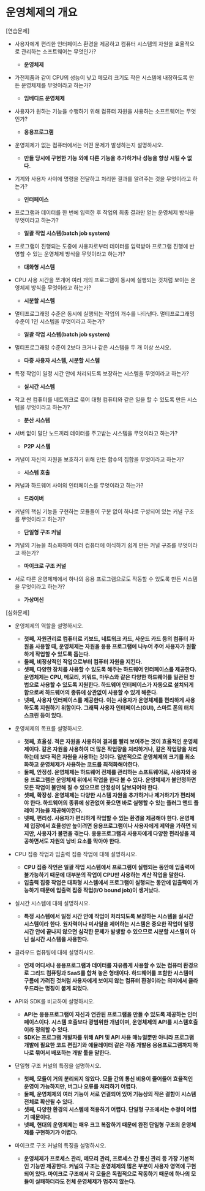# 운영체제의 개요

[연습문제]

- 사용자에게 편리한 인터페이스 환경을 제공하고 컴퓨터 시스템의 자원을 효율적으로 관리하는 소프트웨어는 무엇인가?
  - **운영체제**



- 가전제품과 같이 CPU의 성능이 낮고 메모리 크기도 작은 시스템에 내장하도록 만든 운영체제를 무엇이라고 하는가?
  - **임베디드 운영체제**



- 사용자가 원하는 기능을 수행하기 위해 컴퓨터 자원을 사용하는 소프트웨어는 무엇인가?
  - **응용프로그램**



- 운영체제가 없는 컴퓨터에서는 어떤 문제가 발생하는지 설명하시오.
  - **만들 당시에 구현한 기능 외에 다른 기능을 추가하거나 성능을 향상 시킬 수 없다.**



- 기계와 사용자 사이에 명령을 전달하고 처리한 결과를 알려주는 것을 무엇이라고 하는가?
  - **인터페이스**



- 프로그램과 데이터를 한 번에 입력한 후 작업의 최종 결과만 얻는 운영체제 방식을 무엇이라고 하는가?
  - **일괄 작업 시스템(batch job system)**



- 프로그램이 진행되는 도중에 사용자로부터 데이터를 입력받아 프로그램 진행에 반영할 수 있는 운영체제 방식을 무엇이라고 하는가?
  - **대화형 시스템**



- CPU 사용 시간을 쪼개어 여러 개의 프로그램이 동시에 실행되는 것처럼 보이는 운영체제 방식을 무엇이라고 하는가?
  - **시분할 시스템**



- 멀티프로그래밍 수준은 동시에 실행되는 작업의 개수를 나타낸다. 멀티프로그래밍 수준이 1인 시스템을 무엇이라고 하는가?
  - **일괄 작업 시스템(batch job system)**



- 멀티프로그래밍 수준이 2보다 크거나 같은 시스템을 두 개 이상 쓰시오.
  - **다중 사용자 시스템, 시분할 시스템**



- 특정 작업이 일정 시간 안에 처리되도록 보장하는 시스템을 무엇이라고 하는가?
  - **실시간 시스템**



- 작고 싼 컴퓨터를 네트워크로 묶어 대형 컴퓨터와 같은 일을 할 수 있도록 만든 시스템을 무엇이라고 하는가?
  - **분산 시스템**



- 서버 없이 말단 노드끼리 데이터를 주고받는 시스템을 무엇이라고 하는가?
  - **P2P 시스템**



- 커널이 자신의 자원을 보호하기 위해 만든 함수의 집합을 무엇이라고 하는가?
  - **시스템 호출**



- 커널과 하드웨어 사이의 인터페이스를 무엇이라고 하는가?
  - **드라이버**



- 커널의 핵심 기능을 구현하는 모듈들이 구분 없이 하나로 구성되어 있는 커널 구조를 무엇이라고 하는가?
  - **단일형 구조 커널**



- 커널의 기능을 최소화하여 여러 컴퓨터에 이식하기 쉽게 만든 커널 구조를 무엇이라고 하는가?
  - **마이크로 구조 커널**



- 서로 다른 운영체제에서 하나의 응용 프로그램으로도 작동할 수 있도록 만든 시스템을 무엇이라고 하는가?
  - **가상머신**



[심화문제]

- 운영체제의 역할을 설명하시오.
  - **첫째, 자원관리로 컴퓨터로 키보드, 네트워크 카드, 사운드 카드 등의 컴퓨터 자원을 사용할 때, 운영체제는 자원을 응용 프로그램에 나누어 주어 사용자가 원활하게 작업할 수 있도록 돕는다.**
  - **둘째, 비정상적인 작업으로부터 컴퓨터 자원을 지킨다.**
  - **셋째, 다양한 장치를 사용할 수 있도록 해주는 하드웨어 인터페이스를 제공한다. 운영체제는 CPU, 메모리, 키워드, 마우스와 같은 다양한 하드웨어를 일관된 방법으로 사용할 수 있도록 지원한다. 하드웨어 인터페이스가 자동으로 설치되게 함으로써 하드웨어의 종류에 상관없이 사용할 수 있게 해준다.**
  - **넷째, 사용자 인터페이스를 제공한다. 이는 사용자가 운영체제를 편리하게 사용하도록 지원하기 위함이다. 그래픽 사용자 인터페이스(GUI), 스마트 폰의 터치 스크린 등이 있다.**



- 운영체제의 목표를 설명하시오.
  - **첫째, 효율성. 적은 자원을 사용하여 결과를 빨리 보여주는 것이 효율적인 운영체제이다. 같은 자원을 사용하여 더 많은 작업량을 처리하거나, 같은 작업량을 처리하는데 보다 적은 자원을 사용하는 것이다. 일반적으로 운영체제의 크기를 최소화하고 운영체제가 사용하는 코드를 최적화해야한다.**
  - **둘째, 안정성. 운영체제는 하드웨어 전체를 관리하는 소프트웨어로, 사용자와 응용 프로그램은 운영체제 위에서 작업을 한다 볼 수 있다. 운영체제가 불안정하면 모든 작업이 불안해 질 수 있으므로 안정성이 담보되어야 한다.**
  - **셋째, 확장성. 운영체제는 다양한 시스템 자원을 추가하거나 제거하기가 편리해야 한다. 하드웨어의 종류에 상관없이 꽂으면 바로 실행할 수 있는 플러그 앤드 플레이 기능을 제공해야한다.**
  - **넷째, 편리성. 사용자가 편리하게 작업할 수 있는 환경을 제공해야 한다. 운영체제 입장에서 효율성만 높이려면 응용프로그램이나 사용자에게 제약을 가하면 되지만, 사용자가 불편을 겪는다. 응용프로그램과 사용자에게 다양한 편리성을 제공하면서도 자원의 낭비 요소를 막아야 한다.**



- CPU 집중 작업과 입출력 집중 작업에 대해 설명하시오.
  - **CPU 집중 작언은 일괄 작업 시스템에서  프로그램이 실행되는 동안에 입출력이 불가능하기 때문에 대부분의 작업이 CPU만 사용하는 계산 작업을 말한다.**
  - **입출력 집중 작업은 대화형 시스템에서 프로그램이 실행되는 동안에 입출력이 가능하기 때문에 입출력 집중 작업(I/O bound job)이 생겨났다.**



- 실시간 시스템에 대해 설명하시오.
  - **특정 시스템에서 일정 시간 안에 작업이 처리되도록 보장하는 시스템을 실시간 시스템이라 한다. 원자력이나 미사일을 제어하는 시스템은 중요한 작업이 일정 시간 안에 끝나지 않으면 심각한 문제가 발생할 수 있으므로 시분할 시스템이 아닌 실시간 시스템을 사용한다.**



- 클라우드 컴퓨팅에 대해 설명하시오.
  - **언제 어디서나 응용프로그램과 데이터를 자유롭게 사용할 수 있는 컴퓨터 환경으로 그리드 컴퓨팅과 SaaS를 합쳐 놓은 형태이다. 하드웨어를 포함한 시스템이 구름에 가려진 것처럼 사용자에게 보이지 않는 컴퓨터 환경이라는 의미에서 클라우드라는 명칭이 붙게 되었다.**



- API와 SDK를 비교하여 설명하시오.
  - **API는 응용프로그램이 자신과 연관된 프로그램을 만들 수 있도록 제공하는 인터페이스이다. 시스템 호출보다 광범위한 개념이며, 운영체제의 API를 시스템호출이라 정의할 수 있다.**
  - **SDK는 프로그램 개발자를 위해 API 및 API 사용 매뉴얼뿐만 아니라 프로그램 개발에 필요한 코드 편집기와 에뮬레이터 같은 각종 개발용 응용프로그램까지 하나로 묶어서 배포하는 개발 툴을 말한다.**



- 단일형 구조 커널의 특징을 설명하시오.
  - **첫째, 모듈이 거의 분리되지 않았다. 모듈 간의 통신 비용이 줄어들어 효율적인 운영이 가능하지만, 버그나 오류를 처리하기 어렵다.**
  - **둘째, 운영체제의 여러 기능이 서로 연결되어 있어 기능상의 작은 결함이 시스템 전체로 확산될 수 있다.**
  - **셋째, 다양한 환경의 시스템에 적용하기 어렵다. 단일형 구조에서는 수정이 어렵기 때문이다.**
  - **넷째, 현대의 운영체제는 매우 크고 복잡하기 때문에 완전 단일형 구조의 운영체제를 구현하기가 어렵다.**



- 마이크로 구조 커널의 특징을 설명하시오.
  - **운영체제가 프로세스 관리, 메모리 관리, 프로세스 간 통신 관리 등 가장 기본적인 기능만 제공한다. 커널의 구조는 운영체제의 많은 부분이 사용자 영역에 구현되어 있다. 마이크로 구조에서 각 모듈은 독립적으로 작동하기 때문에 하나의 모듈이 실패하더라도 전체 운영체제가 멈추지 않는다.**

